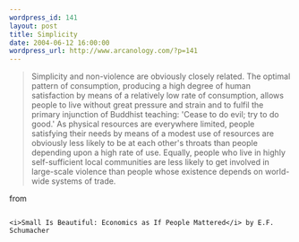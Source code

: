 ```yaml
--- 
wordpress_id: 141
layout: post
title: Simplicity
date: 2004-06-12 16:00:00
wordpress_url: http://www.arcanology.com/?p=141
---
```

<blockquote>
                                                                                                                                                                                                                                                                                                                                                              Simplicity and non-violence are obviously closely related. The optimal pattern of consumption, producing a high degree of human satisfaction by means of a relatively low rate of consumption, allows people to live without great pressure and strain and to fulfil the primary injunction of Buddhist teaching: 'Cease to do evil; try to do good.' As physical resources are everywhere limited, people satisfying their needs by means of a modest use of resources are obviously less likely to be at each other's throats than people depending upon a high rate of use. Equally, people who live in highly self-sufficient local communities are less likely to get involved in large-scale violence than people whose existence depends on world-wide systems of trade.
                                                                                                                                                                                                                                                                                                                                                            </blockquote>from 
                                                                                                                                                                                                                                                                                                                                                            
                                                                                                                                                                                                                                                                                                                                                            <i>Small Is Beautiful: Economics as If People Mattered</i> by E.F. Schumacher
